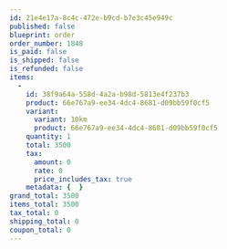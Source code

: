 ```yaml
---
id: 21e4e17a-8c4c-472e-b9cd-b7e3c45e949c
published: false
blueprint: order
order_number: 1848
is_paid: false
is_shipped: false
is_refunded: false
items:
  -
    id: 38f9a64a-558d-4a2a-b98d-5813e4f237b3
    product: 66e767a9-ee34-4dc4-8681-d09bb59f0cf5
    variant:
      variant: 10km
      product: 66e767a9-ee34-4dc4-8681-d09bb59f0cf5
    quantity: 1
    total: 3500
    tax:
      amount: 0
      rate: 0
      price_includes_tax: true
    metadata: {  }
grand_total: 3500
items_total: 3500
tax_total: 0
shipping_total: 0
coupon_total: 0
---
```

